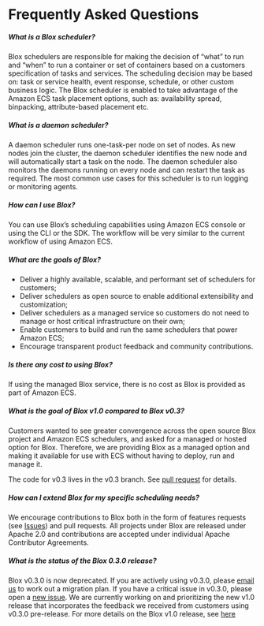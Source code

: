 # Frequently Asked Questions

##### What is a Blox scheduler?
Blox schedulers are responsible for making the decision of “what” to run and “when” to run a container or set of containers based on a customers specification of tasks and services. The scheduling decision may be based on: task or service health, event response, schedule, or other custom business logic. The Blox scheduler is enabled to take advantage of the Amazon ECS task placement options, such as: availability spread, binpacking, attribute-based placement etc.  

##### What is a daemon scheduler?
A daemon scheduler runs one-task-per node on set of nodes. As new nodes join the cluster, the daemon scheduler identifies the new node and will automatically start a task on the node. The daemon scheduler also monitors the daemons running on every node and can restart the task as required. The most common use cases for this scheduler is to run logging or monitoring agents.    

##### How can I use Blox?
You can use Blox’s scheduling capabilities using Amazon ECS console or using the CLI or the SDK. The workflow will be very similar to the current workflow of using Amazon ECS.

##### What are the goals of Blox?
* Deliver a highly available, scalable, and performant set of schedulers for customers;
* Deliver schedulers as open source to enable additional extensibility and customization;
* Deliver schedulers as a managed service so customers do not need to manage or host critical infrastructure on their own;
* Enable customers to build and run the same schedulers that power Amazon ECS;
* Encourage transparent product feedback and community contributions.

##### Is there any cost to using Blox?
If using the managed Blox service, there is no cost as Blox is provided as part of Amazon ECS.  

##### What is the goal of Blox v1.0 compared to Blox v0.3?  
Customers wanted to see greater convergence across the open source Blox project and Amazon ECS schedulers, and asked for a managed or hosted option for Blox. Therefore, we are providing Blox as a managed option and making it available for use with ECS without having to deploy, run and manage it.

The code for v0.3 lives in the v0.3 branch. See [pull request](https://github.com/blox/blox/pull/214) for details.

##### How can I extend Blox for my specific scheduling needs?   
We encourage contributions to Blox both in the form of features requests (see [Issues](https://github.com/blox/blox/issues)) and pull requests. All projects under Blox are released under Apache 2.0 and contributions are accepted under individual Apache Contributor Agreements.

##### What is the status of the Blox 0.3.0 release?
Blox v0.3.0 is now deprecated. If you are actively using v0.3.0, please [email us](mailto:ecs-blox-team@amazon.com) to work out a migration plan. If you have a critical issue in v0.3.0, please open a [new issue](https://github.com/blox/blox/issues/new). We are currently working on and prioritizing the new v1.0 release that incorporates the feedback we received from customers using v0.3.0 pre-release. For more details on the Blox v1.0 release, see [here](https://github.com/blox/blox/blob/dev/docs/daemon_design.md)
